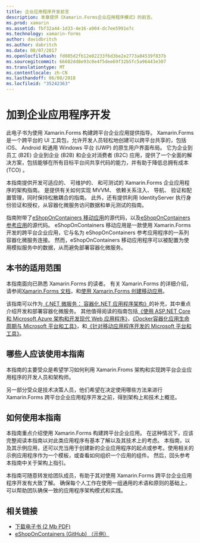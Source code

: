 ```yaml
---
title: 企业应用程序开发前言
description: 本章提供《Xamarin.Forms企业应用程序模式》的前言。
ms.prod: xamarin
ms.assetid: fbf32a44-1d33-4e16-a904-dc7ee5991e7c
ms.technology: xamarin-forms
author: davidbritch
ms.author: dabritch
ms.date: 08/07/2017
ms.openlocfilehash: fd085d2fb12e82233f6d3be2e2773a84539f837b
ms.sourcegitcommit: 66682dd8e93c0e4f5dee69f32b5fc5a96443e307
ms.translationtype: MT
ms.contentlocale: zh-CN
ms.lasthandoff: 06/08/2018
ms.locfileid: "35242363"
---
```

# <a name="preface-to-enterprise-app-development"></a>加到企业应用程序开发

此电子书为使用 Xamarin.Forms 构建跨平台企业应用提供指导。 Xamarin.Forms 是一个跨平台的 UI 工具包，允许开发人员轻松地创建可以跨平台共享的，包括 iOS、 Android 和通用 Windows 平台 (UWP) 的原生用户界面布局。 它为企业到员工 (B2E) 企业到企业 (B2B) 和企业对消费者 (B2C) 应用，提供了一个全面的解决方案，包括能够在所有目标平台间共享代码的能力，并有助于降低总拥有成本 (TCO) 。

本指南提供开发可适应的、 可维护的、 和可测试的 Xamarin.Forms 企业应用程序的架构指南。 是提供有关如何实现 MVVM、 依赖关系注入、 导航、 验证和配置管理，同时保持松散耦合的指南。 此外，还有提供利用 IdentityServer 执行身份验证和授权，从容器化微服务访问数据和单元测试的指南。

指南附带了[eShopOnContainers 移动应用](https://github.com/dotnet-architecture/eShopOnContainers/tree/master/src/Mobile)的源代码，以及[eShopOnContainers 参考应用](https://github.com/dotnet-architecture/eShopOnContainers)的源代码。 eShopOnContainers 移动应用是一款使用 Xamarin.Forms 开发的跨平台企业应用，它与名为 eShopOnContainers 参考应用程序的一系列容器化微服务连接。 然而，eShopOnContainers 移动应用程序可以被配置为使用模拟服务中的数据，从而避免部署容器化微服务。

## <a name="whats-left-out-of-this-guides-scope"></a>本书的适用范围

本指南面向已熟悉 Xamarin.Forms 的读者。 有关 Xamarin.Forms 的详细介绍，请参阅[Xamarin.Forms 文档](~/xamarin-forms/index.yml)，和[使用 Xamarin.Forms 创建移动应用](https://aka.ms/xamebook)。

该指南可以作为[《.NET 微服务： 容器化.NET 应用程序架构》](https://aka.ms/microservicesebook)的补充，其中重点介绍开发和部署容器化微服务。 其他值得阅读的指南包括[《使用 ASP.NET Core 和 Microsoft Azure 架构和开发现代 Web 应用程序》](http://aka.ms/WebAppEbook)，[《Docker容器化应用生命周期与 Microsoft 平台和工具》](http://aka.ms/dockerlifecycleebook)，和[《针对移动应用程序开发的 Microsoft 平台和工具》](http://aka.ms/MobAppDev/StndPDF)。

## <a name="who-should-use-this-guide"></a>哪些人应该使用本指南

本指南的主要受众是希望学习如何利用 Xamarin.Froms 架构和实现跨平台企业应用程序的开发人员和架构师。

另一部分受众是技术决策人员，他们希望在决定使用哪些方法来进行 Xamarin.Forms 跨平台企业应用程序开发之前，得到架构上和技术上概览。

## <a name="how-to-use-this-guide"></a>如何使用本指南

本指南重点介绍使用 Xamarin.Forms 构建跨平台企业应用。 在这种情况下，应该完整阅读本指南以对此类应用程序有基本了解以及其技术上的考虑。 本指南，以及其示例应用，还可以充当用于创建新的企业应用程序的起点或参考。使用相关的示例应用程序作为一个模板，或查看如何组织一个应用的组件。 然后，回头参考本指南中关于架构上指引。

本指南可随意转发给团队成员，有助于其对使用 Xamarin.Forms 跨平台企业应用程序开发有大致了解。 确保每个人工作在使用一组通用的术语和原则的基础上，可以帮助团队确保一致的应用程序架构模式和实践。


## <a name="related-links"></a>相关链接

- [下载电子书 (2 Mb PDF)](https://aka.ms/xamarinpatternsebook)
- [eShopOnContainers (GitHub) （示例）](https://github.com/dotnet-architecture/eShopOnContainers)
